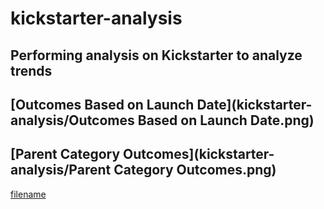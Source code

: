 # kickstarter-analysis
Performing analysis on Kickstarter to analyze trends
---
[Outcomes Based on Launch Date](kickstarter-analysis/Outcomes Based on Launch Date.png)
---
[Parent Category Outcomes](kickstarter-analysis/Parent Category Outcomes.png)
---

[filename](path/to/filename.xlxs)
